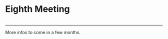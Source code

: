<HTML>
<BODY>
 <TABLE>
    <TR>
	<H1>Eighth Meeting
	</H1>    
    </TR>
  </TABLE>
<hr>

More infos to come in a few months.

<!---

<b>Organisers:</b> Giuseppe Ancona (Strasbourg), Amador Martin-Pizarro and Annette Huber (Freiburg), Philipp Habegger (Basel)<br>
<b>Date:</b> March 28, 2025<br>
<b>Venue:</b> University of Basel
<p>
<hr>
<h1> Program </h1>

<li> 10:15-11:00 Coffee reception <p></p>
<li><b> 11:00-11:55 
<li>Lunch <p>
<li><b> 14:00-14:55 
<li>Coffee break<p>
<li><b> 15:30-16:25 


--->
